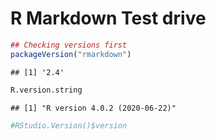 R Markdown Test drive
================

``` r
## Checking versions first
packageVersion("rmarkdown")
```

    ## [1] '2.4'

``` r
R.version.string
```

    ## [1] "R version 4.0.2 (2020-06-22)"

``` r
#RStudio.Version()$version
```
